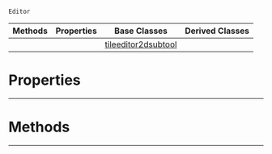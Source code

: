  `Editor`

|Methods|Properties|Base Classes|Derived Classes|
|---|---|---|---|
| | |[tileeditor2dsubtool](https://github.com/dragonCASTjosh/PlasmaDocs/blob/master/code_reference/class_reference/tileeditor2dsubtool.markdown)| |


 #  Properties


---  
 #  Methods


---  
 

 